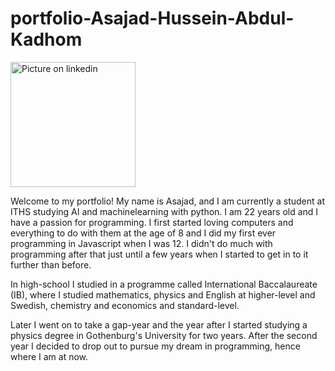 # portfolio-Asajad-Hussein-Abdul-Kadhom

<img src="https://media.licdn.com/dms/image/C4D03AQEsyK1CeM_e4w/profile-displayphoto-shrink_800_800/0/1598916471539?e=1699488000&v=beta&t=RlcWRcKzwKJLyMTsqU4KFv5Wiq6eztRepyan7Har48U" alt="Picture on linkedin" width="200"/>

Welcome to my portfolio! My name is Asajad, and I am currently a student at ITHS studying AI and machinelearning with python. I am 22 years old and I have a passion for programming. I first started loving computers and everything to do with them at the age of 8 and I did my first ever programming in Javascript when I was 12. I didn't do much with programming after that just until a few years when I started to get in to it further than before.

In high-school I studied in a programme called International Baccalaureate (IB), where I studied mathematics, physics and English at higher-level and Swedish, chemistry and economics and standard-level. 

Later I went on to take a gap-year and the year after I started studying a physics degree in Gothenburg's University for two years. After the second year I decided to drop out to pursue my dream in programming, hence where I am at now.